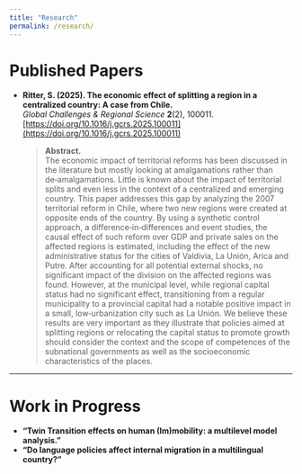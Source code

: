 ```yaml
---
title: "Research"
permalink: /research/
---
```


# Published Papers

- **Ritter, S. (2025). The economic effect of splitting a region in a centralized country: A case from Chile.**  
  *Global Challenges & Regional Science* **2**(2), 100011. [https://doi.org/10.1016/j.gcrs.2025.100011](https://doi.org/10.1016/j.gcrs.2025.100011)

  > **Abstract.**  
  > The economic impact of territorial reforms has been discussed in the literature but mostly looking at amalgamations rather than de‑amalgamations. Little is known about the impact of territorial splits and even less in the context of a centralized and emerging country. This paper addresses this gap by analyzing the 2007 territorial reform in Chile, where two new regions were created at opposite ends of the country. By using a synthetic control approach, a difference‑in‑differences and event studies, the causal effect of such reform over GDP and private sales on the affected regions is estimated, including the effect of the new administrative status for the cities of Valdivia, La Unión, Arica and Putre. After accounting for all potential external shocks, no significant impact of the division on the affected regions was found. However, at the municipal level, while regional capital status had no significant effect, transitioning from a regular municipality to a provincial capital had a notable positive impact in a small, low‑urbanization city such as La Unión. We believe these results are very important as they illustrate that policies aimed at splitting regions or relocating the capital status to promote growth should consider the context and the scope of competences of the subnational governments as well as the socioeconomic characteristics of the places.

---

# Work in Progress

- **“Twin Transition effects on human (Im)mobility: a multilevel model analysis.”**  
- **“Do language policies affect internal migration in a multilingual country?”**  
